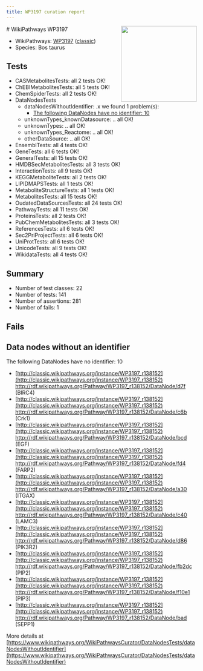 ```yaml
---
title: WP3197 curation report
---
```


<img style="float: right; width: 200px" src="https://upload.wikimedia.org/wikipedia/commons/thumb/8/83/Wplogo_with_text_500.png/640px-Wplogo_with_text_500.png" />
# WikiPathways WP3197

* WikiPathways: [WP3197](https://wikipathways.org/pathways/WP3197) ([classic](https://classic.wikipathways.org/instance/WP3197))
* Species: Bos taurus
## Tests
* CASMetabolitesTests: all 2 tests OK!
* ChEBIMetabolitesTests: all 5 tests OK!
* ChemSpiderTests: all 2 tests OK!
* DataNodesTests
    * dataNodesWithoutIdentifier: .x we found 1 problem(s):
        * [The following DataNodes have no identifier: 10](#8792c490)
    * unknownTypes_knownDatasource: .. all OK!
    * unknownTypes: .. all OK!
    * unknownTypes_Reactome: .. all OK!
    * otherDataSource: .. all OK!
* EnsemblTests: all 4 tests OK!
* GeneTests: all 6 tests OK!
* GeneralTests: all 15 tests OK!
* HMDBSecMetabolitesTests: all 3 tests OK!
* InteractionTests: all 9 tests OK!
* KEGGMetaboliteTests: all 2 tests OK!
* LIPIDMAPSTests: all 1 tests OK!
* MetaboliteStructureTests: all 1 tests OK!
* MetabolitesTests: all 15 tests OK!
* OudatedDataSourcesTests: all 24 tests OK!
* PathwayTests: all 11 tests OK!
* ProteinsTests: all 2 tests OK!
* PubChemMetabolitesTests: all 3 tests OK!
* ReferencesTests: all 6 tests OK!
* Sec2PriProjectTests: all 6 tests OK!
* UniProtTests: all 6 tests OK!
* UnicodeTests: all 9 tests OK!
* WikidataTests: all 4 tests OK!


## Summary

* Number of test classes: 22
* Number of tests: 141
* Number of assertions: 281
* Number of fails: 1

## Fails

<a name="8792c490" />

## Data nodes without an identifier

The following DataNodes have no identifier: 10

* [http://classic.wikipathways.org/instance/WP3197_r138152](http://classic.wikipathways.org/instance/WP3197_r138152) http://rdf.wikipathways.org/Pathway/WP3197_r138152/DataNode/d7f (BIRC4)
* [http://classic.wikipathways.org/instance/WP3197_r138152](http://classic.wikipathways.org/instance/WP3197_r138152) http://rdf.wikipathways.org/Pathway/WP3197_r138152/DataNode/c6b (Crk1)
* [http://classic.wikipathways.org/instance/WP3197_r138152](http://classic.wikipathways.org/instance/WP3197_r138152) http://rdf.wikipathways.org/Pathway/WP3197_r138152/DataNode/bcd (EGF)
* [http://classic.wikipathways.org/instance/WP3197_r138152](http://classic.wikipathways.org/instance/WP3197_r138152) http://rdf.wikipathways.org/Pathway/WP3197_r138152/DataNode/fd4 (FARP2)
* [http://classic.wikipathways.org/instance/WP3197_r138152](http://classic.wikipathways.org/instance/WP3197_r138152) http://rdf.wikipathways.org/Pathway/WP3197_r138152/DataNode/a30 (ITGAX)
* [http://classic.wikipathways.org/instance/WP3197_r138152](http://classic.wikipathways.org/instance/WP3197_r138152) http://rdf.wikipathways.org/Pathway/WP3197_r138152/DataNode/c40 (LAMC3)
* [http://classic.wikipathways.org/instance/WP3197_r138152](http://classic.wikipathways.org/instance/WP3197_r138152) http://rdf.wikipathways.org/Pathway/WP3197_r138152/DataNode/d86 (PIK3R2)
* [http://classic.wikipathways.org/instance/WP3197_r138152](http://classic.wikipathways.org/instance/WP3197_r138152) http://rdf.wikipathways.org/Pathway/WP3197_r138152/DataNode/fb2dc (PIP2)
* [http://classic.wikipathways.org/instance/WP3197_r138152](http://classic.wikipathways.org/instance/WP3197_r138152) http://rdf.wikipathways.org/Pathway/WP3197_r138152/DataNode/f10e1 (PIP3)
* [http://classic.wikipathways.org/instance/WP3197_r138152](http://classic.wikipathways.org/instance/WP3197_r138152) http://rdf.wikipathways.org/Pathway/WP3197_r138152/DataNode/bad (SEPP1)


More details at [https://www.wikipathways.org/WikiPathwaysCurator/DataNodesTests/dataNodesWithoutIdentifier](https://www.wikipathways.org/WikiPathwaysCurator/DataNodesTests/dataNodesWithoutIdentifier)

